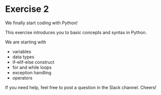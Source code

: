 # Exercise 2

We finally start coding with Python!

This exercise introduces you to basic concepts and syntax in Python. 

We are starting with 
* variables
* data types
* if-elif-else construct
* for and while loops
* exception handling
* operators

If you need help, feel free to post a question in the Slack channel. Cheers!